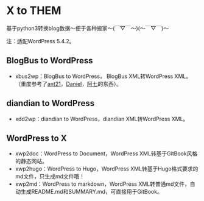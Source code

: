 # X to THEM

基于python3转换blog数据～便于各种搬家～(￣▽￣～)(～￣▽￣)～

注：适配WordPress 5.4.2。

## BlogBus to WordPress

* xbus2wp：BlogBus to WordPress， BlogBus XML转WordPress XML。（重度参考了[ant21](http://blog.huyo.org/?p=336)，[Daniel](http://danielfree.net/archives/634)，[阿七](http://blog.designlinks.cn/blogs/the-way-of-blogbus-to-wordpress.html)的东西）。

## diandian to WordPress

* xdd2wp：diandian to WordPress，diandian XML转WordPress XML。

## WordPress to X

* xwp2doc：WordPress to Document，WordPress XML转基于GitBook风格的静态网站。
* xwp2hugo：WordPress to Hugo，WordPress XML转基于Hugo格式要求的md文件，只生成md文件哦！
* xwp2md：WordPress to markdown，WordPress XML转普通md文件，自动生成README.md和SUMMARY.md，可直接用于GitBook。